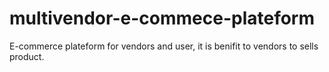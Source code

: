 # multivendor-e-commece-plateform
E-commerce plateform for vendors and user, it is benifit to vendors to sells product.
